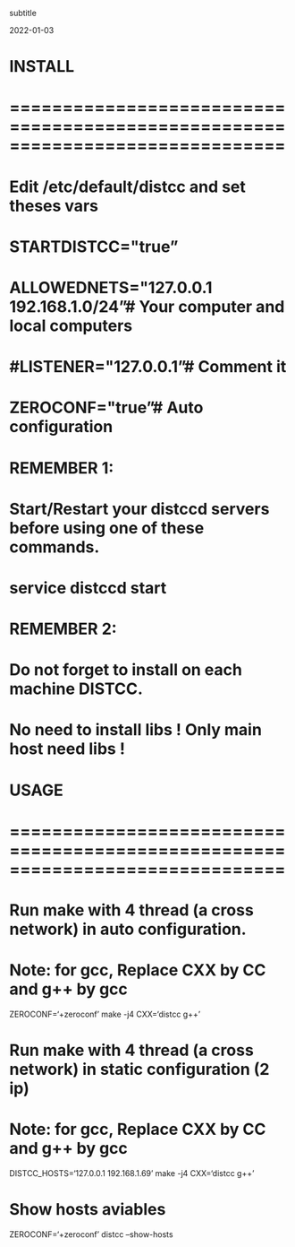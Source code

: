 subtitle

2022-01-03

INSTALL
=======

==============================================================================
==============================================================================

Edit /etc/default/distcc and set theses vars
============================================

STARTDISTCC="true”
==================

ALLOWEDNETS="127.0.0.1 192.168.1.0/24”\# Your computer and local computers
==========================================================================

\#LISTENER="127.0.0.1”\# Comment it
===================================

ZEROCONF="true”\# Auto configuration
====================================

REMEMBER 1:
===========

Start/Restart your distccd servers before using one of these commands.
======================================================================

service distccd start
=====================

REMEMBER 2:
===========

Do not forget to install on each machine DISTCC.
================================================

No need to install libs ! Only main host need libs !
====================================================

USAGE
=====

==============================================================================
==============================================================================

Run make with 4 thread (a cross network) in auto configuration.
===============================================================

Note: for gcc, Replace CXX by CC and g++ by gcc
===============================================

ZEROCONF=‘+zeroconf’ make -j4 CXX=‘distcc g++’

Run make with 4 thread (a cross network) in static configuration (2 ip)
=======================================================================

Note: for gcc, Replace CXX by CC and g++ by gcc
===============================================

DISTCC\_HOSTS=‘127.0.0.1 192.168.1.69’ make -j4 CXX=‘distcc g++’

Show hosts aviables
===================

ZEROCONF=‘+zeroconf’ distcc –show-hosts
